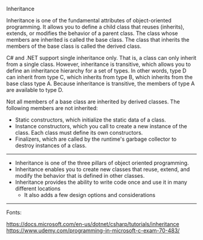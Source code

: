 ﻿Inheritance

Inheritance is one of the fundamental attributes of object-oriented programming. It allows you to define a child class
that reuses (inherits), extends, or modifies the behavior of a parent class. The class whose members are inherited is
called the base class. The class that inherits the members of the base class is called the derived class.

C# and .NET support single inheritance only. That is, a class can only inherit from a single class. However, inheritance
is transitive, which allows you to define an inheritance hierarchy for a set of types. In other words, type D can inherit
from type C, which inherits from type B, which inherits from the base class type A. Because inheritance is transitive,
the members of type A are available to type D.

Not all members of a base class are inherited by derived classes. The following members are not inherited:
- Static constructors, which initialize the static data of a class.
- Instance constructors, which you call to create a new instance of the class. Each class must define its own constructors.
- Finalizers, which are called by the runtime's garbage collector to destroy instances of a class.

-------------------------------------------------------------------------------------------------------------

- Inheritance is one of the three pillars of object oriented programming.
- Inheritance enables you to create new classes that reuse, extend, and modify the behavior that is defined in other classes.
- Inheritance provides the ability to write code once and use it in many different locations
	- It also adds a few design options and considerations

-------------------------------------------------------------------------------------------------------------
Fonts:

https://docs.microsoft.com/en-us/dotnet/csharp/tutorials/inheritance
https://www.udemy.com/programming-in-microsoft-c-exam-70-483/
